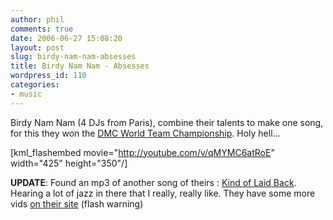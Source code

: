 ```yaml
---
author: phil
comments: true
date: 2006-06-27 15:08:20
layout: post
slug: birdy-nam-nam-absesses
title: Birdy Nam Nam - Absesses
wordpress_id: 110
categories:
- music
---
```


Birdy Nam Nam (4 DJs from Paris), combine their talents to make one song, for this they won the [DMC World Team Championship](http://www.dmcworld.com/championships/2006/home.asp).  Holy hell...




[kml_flashembed movie="http://youtube.com/v/qMYMC6atRoE" width="425" height="350"/]







**UPDATE**: Found an mp3 of another song of theirs : [Kind of Laid Back](http://aurgasm.us/tracks/Birdy%20Nam%20Nam%20-%20Kind%20of%20Laid%20Back.mp3).  Hearing a lot of jazz in there that I really, really like.  They have some more vids [on their site](http://www.birdynamnam.com) (flash warning)

